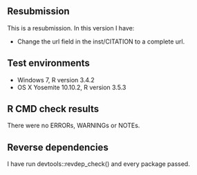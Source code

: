 
## Resubmission

This is a resubmission. In this version I have:

* Change the url field in the inst/CITATION to a complete url.

## Test environments

* Windows 7, R version 3.4.2
* OS X Yosemite 10.10.2, R version 3.5.3

## R CMD check results

There were no ERRORs, WARNINGs or NOTEs.

## Reverse dependencies

I have run devtools::revdep_check() and every package passed.
